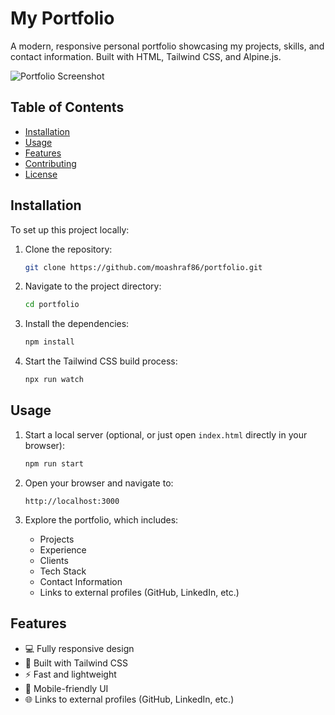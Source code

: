 # My Portfolio

A modern, responsive personal portfolio showcasing my projects, skills, and contact information. Built with HTML, Tailwind CSS, and Alpine.js.

![Portfolio Screenshot](https://res.cloudinary.com/daswys0i8/image/upload/v1747594378/protfolio-screenshot_oyrxrn.png)

## Table of Contents

- [Installation](#installation)
- [Usage](#usage)
- [Features](#features)
- [Contributing](#contributing)
- [License](#license)

## Installation

To set up this project locally:

1. Clone the repository:

   ```bash
   git clone https://github.com/moashraf86/portfolio.git
   ```

2. Navigate to the project directory:

   ```bash
   cd portfolio
   ```

3. Install the dependencies:

   ```bash
   npm install
   ```

4. Start the Tailwind CSS build process:

   ```bash
   npx run watch
   ```

## Usage

1. Start a local server (optional, or just open `index.html` directly in your browser):

   ```bash
   npm run start
   ```

2. Open your browser and navigate to:

   ```
   http://localhost:3000
   ```

3. Explore the portfolio, which includes:
   - Projects
   - Experience
   - Clients
   - Tech Stack
   - Contact Information
   - Links to external profiles (GitHub, LinkedIn, etc.)

## Features

- 💻 Fully responsive design
- 🎨 Built with Tailwind CSS
- ⚡ Fast and lightweight
- 📱 Mobile-friendly UI
- 🌐 Links to external profiles (GitHub, LinkedIn, etc.)
